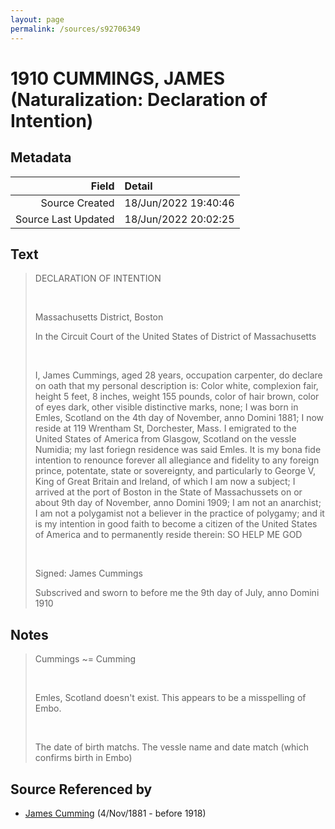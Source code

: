 ```yaml
---
layout: page
permalink: /sources/s92706349
---
```


# 1910 CUMMINGS, JAMES (Naturalization: Declaration of Intention)

## Metadata

Field | Detail
---:|:---
Source Created | 18/Jun/2022 19:40:46
Source Last Updated | 18/Jun/2022 20:02:25

## Text

> DECLARATION OF INTENTION
>
> <br/>
>
> Massachusetts District, Boston
>
> In the Circuit Court of the United States of District of Massachusetts
>
> <br/>
>
> I, James Cummings, aged 28 years, occupation carpenter, do declare on oath that my personal description is: Color white, complexion fair, height 5 feet, 8 inches, weight 155 pounds, color of hair brown, color of eyes dark, other visible distinctive marks, none; I was born in Emles, Scotland  on the 4th day of November, anno Domini 1881; I now reside at 119 Wrentham St, Dorchester, Mass. I emigrated to the United States of America from Glasgow, Scotland on the vessle Numidia; my last foriegn residence was said Emles. It is my bona fide intention to renounce forever all allegiance and fidelity to any foreign prince, potentate, state or sovereignty, and particularly to George V, King of Great Britain and Ireland, of which I am now a subject; I arrived at the port of Boston in the State of Massachussets on or about 9th day of November, anno Domini 1909; I am not an anarchist; I am not a polygamist not a believer in the practice of polygamy; and it is my intention in good faith to become a citizen of the United States of America and to permanently reside therein: SO HELP ME GOD
>
> <br/>
>
> Signed: James Cummings
>
> Subscrived and sworn to before me the 9th day of July, anno Domini 1910
>

## Notes

> Cummings \~= Cumming
>
> <br/>
>
> Emles, Scotland doesn't exist. This appears to be a misspelling of Embo.
>
> <br/>
>
> The date of birth matchs. The vessle name and date match (which confirms birth in Embo)
>


## Source Referenced by

* [James Cumming](../people/@64418166@-james-cumming-b1881-11-4-d1918.md) (4/Nov/1881 - before 1918)
